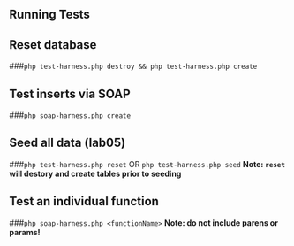Running Tests
-------------

## Reset database
###``php test-harness.php destroy && php test-harness.php create``

## Test inserts via SOAP
###``php soap-harness.php create``

## Seed all data (lab05)
###``php test-harness.php reset`` OR ``php test-harness.php seed``
**Note: ``reset`` will destory and create tables prior to seeding**

## Test an individual function
###``php soap-harness.php <functionName>``
**Note: do not include parens or params!**
